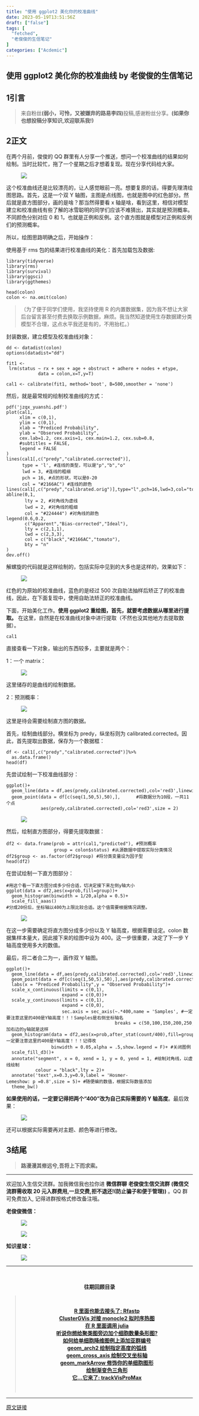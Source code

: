 ```yaml
---
title: "使用 ggplot2 美化你的校准曲线"
date: 2023-05-19T13:51:56Z
draft: ["false"]
tags: [
  "fetched",
  "老俊俊的生信笔记"
]
categories: ["Acdemic"]
---
```

使用 ggplot2 美化你的校准曲线 by 老俊俊的生信笔记
------
<div><section data-tool="mdnice编辑器" data-website="https://www.mdnice.com" data-mpa-powered-by="yiban.io"><h4 data-tool="mdnice编辑器"><span></span></h4><section><mp-common-profile data-pluginname="mpprofile" data-weui-theme="light" data-id="MzkyMTI1MTYxNA==" data-headimg="http://mmbiz.qpic.cn/mmbiz_png/G5jjcE4usey42oX5qyLTVibLRO9dz8ic5G4TpEHQc9rICYlpS4MHg6Et8cgXrQDqibvibXombicTro8t9cekJRlDBcw/0?wx_fmt=png" data-nickname="老俊俊的生信笔记" data-alias="JunJunLab" data-signature="老俊俊的生信技能和知识分享,我不是巨人,但你可以站在我的肩膀上更进一步!" data-from="0" data-is_biz_ban="0"></mp-common-profile></section><h4 data-tool="mdnice编辑器"><span></span></h4><h2 data-tool="mdnice编辑器"><span><span>1</span></span><span>引言</span></h2><blockquote data-tool="mdnice编辑器"><p>来自粉丝<strong>(弱小，可怜，又被嫌弃的路易李四)</strong>投稿,感谢粉丝分享。<strong>(如果你也想投稿分享知识,欢迎联系我!)</strong></p></blockquote><h2 data-tool="mdnice编辑器"><span><span>2</span></span><span>正文</span></h2><p data-tool="mdnice编辑器">在两个月前，俊俊的 QQ 群里有人分享一个推送，想问一个校准曲线的结果如何绘制。当时比较忙，拖了一个星期之后才想着复现。现在分享代码给大家。</p><figure data-tool="mdnice编辑器"><img data-ratio="2.1639344262295084" data-src="https://mmbiz.qpic.cn/mmbiz_png/G5jjcE4usewzibzV19dMfoUWulrh82PNHFiaLKsmLNdAjm4Vpy5s01hXp5xZmpndNvROGJv4e7hiaD7icLjYHgt7Mw/640?wx_fmt=png" data-type="png" data-w="427" src="https://mmbiz.qpic.cn/mmbiz_png/G5jjcE4usewzibzV19dMfoUWulrh82PNHFiaLKsmLNdAjm4Vpy5s01hXp5xZmpndNvROGJv4e7hiaD7icLjYHgt7Mw/640?wx_fmt=png"></figure><p data-tool="mdnice编辑器">这个校准曲线还是比较漂亮的，让人感觉眼前一亮。想要复原的话，得要先理清绘图思路。首先，这是一个双 Y 轴图，主图是点线图，也就是图中的红色部分。然后就是直方图部分，画的是啥？那当然得要看 x 轴是啥，看到这里，相信对模型建立和校准曲线有些了解的冰雪聪明的同学们应该不难猜出，其实就是预测概率。不同颜色分别对应 0 和 1，也就是正例和反例。这个直方图就是模型对正例和反例们的预测概率。</p><p data-tool="mdnice编辑器">所以，绘图思路明确之后，开始操作：</p><p data-tool="mdnice编辑器">使用基于 rms 包的结果进行校准曲线的美化：首先加载包及数据:</p><pre data-tool="mdnice编辑器"><span></span><code><span>library</span>(tidyverse)<br><span>library</span>(rms)<br><span>library</span>(survival)<br><span>library</span>(ggsci)<br><span>library</span>(ggthemes)<br><br>head(colon)<br>colon &lt;- na.omit(colon)<br></code></pre><blockquote data-tool="mdnice编辑器"><p>（为了便于同学们使用，我坚持使用 R 的内置数据集，因为我不想让大家后台留言甚至付费去换取示例数据，麻烦。我当然知道使用生存数据建分类模型不合理，这点水平我还是有的，不用抬杠。）</p></blockquote><p data-tool="mdnice编辑器">封装数据，建立模型及校准曲线对象：</p><pre data-tool="mdnice编辑器"><span></span><code>dd &lt;- datadist(colon)<br>options(datadist=<span>"dd"</span>)<br><br>fit1 &lt;- lrm(status ~ rx + sex + age + obstruct + adhere + nodes + etype,<br>            data = colon,x=<span>T</span>,y=<span>T</span>)<br><br>cal1 &lt;- calibrate(fit1, method=<span>'boot'</span>, B=<span>500</span>,smoother = <span>'none'</span>)<br></code></pre><p data-tool="mdnice编辑器">然后，就是最常规的绘制校准曲线的方式：</p><pre data-tool="mdnice编辑器"><span></span><code>pdf(<span>'jzqx_yuanshi.pdf'</span>)<br>plot(cal1,<br>     xlim = c(<span>0</span>,<span>1</span>),<br>     ylim = c(<span>0</span>,<span>1</span>),<br>     xlab = <span>"Prediced Probability"</span>,<br>     ylab = <span>"Observed Probability"</span>,<br>     cex.lab=<span>1.2</span>, cex.axis=<span>1</span>, cex.main=<span>1.2</span>, cex.sub=<span>0.8</span>,<br>     <span>#subtitles = FALSE,</span><br>     legend = <span>FALSE</span><br>)<br>lines(cal1[,c(<span>"predy"</span>,<span>"calibrated.corrected"</span>)],<br>      type = <span>'l'</span>, <span>#连线的类型，可以是"p","b","o"</span><br>      lwd = <span>3</span>, <span>#连线的粗细</span><br>      pch = <span>16</span>, <span>#点的形状，可以是0-20</span><br>      col = <span>"#2166AC"</span>) <span>#连线的颜色</span><br>lines(cal1[,c(<span>"predy"</span>,<span>"calibrated.orig"</span>)],type=<span>"l"</span>,pch=<span>16</span>,lwd=<span>3</span>,col=<span>"tomato"</span>)<br>abline(<span>0</span>,<span>1</span>,<br>       lty = <span>2</span>, <span>#对角线为虚线</span><br>       lwd = <span>2</span>, <span>#对角线的粗细</span><br>       col = <span>"#224444"</span>) <span>#对角线的颜色</span><br>legend(<span>0.6</span>,<span>0.2</span>,<br>       c(<span>"Apparent"</span>,<span>"Bias-corrected"</span>,<span>"Ideal"</span>),<br>       lty = c(<span>2</span>,<span>1</span>,<span>1</span>),<br>       lwd = c(<span>2</span>,<span>3</span>,<span>3</span>),<br>       col = c(<span>"black"</span>,<span>"#2166AC"</span>,<span>"tomato"</span>),<br>       bty = <span>"n"</span><br>)<br>dev.off()<br></code></pre><p data-tool="mdnice编辑器">解螺旋的代码就是这样绘制的，包括实际中见到的大多也是这样的，效果如下：</p><figure data-tool="mdnice编辑器"><img data-ratio="1.0276134122287968" data-src="https://mmbiz.qpic.cn/mmbiz_png/G5jjcE4usewzibzV19dMfoUWulrh82PNHtawAYgMq7phB963iaA4Iw7vG45NJrL9VWfCLKhZ971icsYvfskwRFNFg/640?wx_fmt=png" data-type="png" data-w="507" src="https://mmbiz.qpic.cn/mmbiz_png/G5jjcE4usewzibzV19dMfoUWulrh82PNHtawAYgMq7phB963iaA4Iw7vG45NJrL9VWfCLKhZ971icsYvfskwRFNFg/640?wx_fmt=png"></figure><p data-tool="mdnice编辑器">红色的为原始的校准曲线，蓝色的是经过 500 次自助法抽样后矫正了的校准曲线，因此，在下面复现中，使用自助法矫正的校准曲线。</p><p data-tool="mdnice编辑器">下面，开始美化工作。<strong>使用 ggplot2 重绘图，首先，就要考虑数据从哪里进行提取。</strong> 在这里，自然是在校准曲线对象中进行提取（不然也没其他地方去提取数据）。</p><pre data-tool="mdnice编辑器"><span></span><code>cal1<br></code></pre><p data-tool="mdnice编辑器">直接查看一下对象，输出的东西较多，主要就是两个：</p><p data-tool="mdnice编辑器">1：一个 matrix：</p><figure data-tool="mdnice编辑器"><img data-ratio="0.6680672268907563" data-src="https://mmbiz.qpic.cn/mmbiz_png/G5jjcE4usewzibzV19dMfoUWulrh82PNH35uNLvmUql7KfxGnxJO1UeQicTLbu53pYUgjtCXHMuzoQR7LVbxBF2Q/640?wx_fmt=png" data-type="png" data-w="476" src="https://mmbiz.qpic.cn/mmbiz_png/G5jjcE4usewzibzV19dMfoUWulrh82PNH35uNLvmUql7KfxGnxJO1UeQicTLbu53pYUgjtCXHMuzoQR7LVbxBF2Q/640?wx_fmt=png"></figure><p data-tool="mdnice编辑器">这里储存的是曲线的绘制数据。</p><p data-tool="mdnice编辑器">2：预测概率：</p><figure data-tool="mdnice编辑器"><img data-ratio="0.9354838709677419" data-src="https://mmbiz.qpic.cn/mmbiz_png/G5jjcE4usewzibzV19dMfoUWulrh82PNHjcwONc8ESNHGTricLxDHzA1HSSwDOYEJx81BBR6N4c5ibZ1onFxDW1tQ/640?wx_fmt=png" data-type="png" data-w="465" src="https://mmbiz.qpic.cn/mmbiz_png/G5jjcE4usewzibzV19dMfoUWulrh82PNHjcwONc8ESNHGTricLxDHzA1HSSwDOYEJx81BBR6N4c5ibZ1onFxDW1tQ/640?wx_fmt=png"></figure><p data-tool="mdnice编辑器">这里是待会需要绘制直方图的数据。</p><p data-tool="mdnice编辑器">首先，绘制曲线部分。横坐标为 predy，纵坐标则为 calibrated.corrected。因此，首先提取出数据，保存为一个数据框：</p><pre data-tool="mdnice编辑器"><span></span><code>df &lt;- cal1[,c(<span>"predy"</span>,<span>"calibrated.corrected"</span>)]%&gt;%<br>  as.data.frame()<br>head(df)<br></code></pre><p data-tool="mdnice编辑器">先尝试绘制一下校准曲线部分：</p><pre data-tool="mdnice编辑器"><span></span><code>ggplot()+<br>  geom_line(data = df,aes(predy,calibrated.corrected),col=<span>'red3'</span>,linewidth = <span>1</span>)+<br>  geom_point(data = df[c(seq(<span>1</span>,<span>50</span>,<span>5</span>),<span>50</span>),],      <span>#将数据分为10段，一共11个点</span><br>             aes(predy,calibrated.corrected),col=<span>'red3'</span>,size = <span>2</span>)<br></code></pre><figure data-tool="mdnice编辑器"><img data-ratio="0.7140522875816994" data-src="https://mmbiz.qpic.cn/mmbiz_png/G5jjcE4usewzibzV19dMfoUWulrh82PNH1e2vtKX2lkGXqa8AiacQuCic27gPGcmBoEbGCib19FdicFushol3lI2uyg/640?wx_fmt=png" data-type="png" data-w="612" src="https://mmbiz.qpic.cn/mmbiz_png/G5jjcE4usewzibzV19dMfoUWulrh82PNH1e2vtKX2lkGXqa8AiacQuCic27gPGcmBoEbGCib19FdicFushol3lI2uyg/640?wx_fmt=png"></figure><p data-tool="mdnice编辑器">然后，绘制直方图部分，得要先提取数据：</p><pre data-tool="mdnice编辑器"><span></span><code>df2 &lt;- data.frame(prob = attr(cal1,<span>"predicted"</span>), <span>#预测概率</span><br>                  group = colon$status) <span>#从源数据中提取实际分类情况</span><br>df2$group &lt;- as.factor(df2$group) <span>#将分类变量设为因子型</span><br>head(df2)<br></code></pre><p data-tool="mdnice编辑器">在尝试绘制一下直方图部分：</p><pre data-tool="mdnice编辑器"><span></span><code><span>#用这个看一下直方图分成多少份合适，切决定接下来左侧y轴大小</span><br>ggplot(data = df2,aes(x=prob,fill=group))+<br>  geom_histogram(binwidth = <span>1</span>/<span>20</span>,alpha = <span>0.5</span>)+<br>  scale_fill_aaas()<br><span>#分成20份后，坐标轴以400为上限比较合适。这个值需要根据情况调整。</span><br></code></pre><figure data-tool="mdnice编辑器"><img data-ratio="0.720216606498195" data-src="https://mmbiz.qpic.cn/mmbiz_png/G5jjcE4usewzibzV19dMfoUWulrh82PNHa2ic8AdKaHBe5BKdg1QkcX75UK15dTTCNwz0IvAAEHib1XZuUlhDyGvw/640?wx_fmt=png" data-type="png" data-w="554" src="https://mmbiz.qpic.cn/mmbiz_png/G5jjcE4usewzibzV19dMfoUWulrh82PNHa2ic8AdKaHBe5BKdg1QkcX75UK15dTTCNwz0IvAAEHib1XZuUlhDyGvw/640?wx_fmt=png"></figure><p data-tool="mdnice编辑器">在这一步需要确定将直方图分成多少份以及 Y 轴高度，根据需要设定。colon 数据集样本量大，因此接下来的绘图中设为 400。这一步很重要，决定了下一步 Y 轴高度使用多大的数值。</p><p data-tool="mdnice编辑器">最后，将二者合二为一，画作双 Y 轴图。</p><pre data-tool="mdnice编辑器"><span></span><code>ggplot()+<br>  geom_line(data = df,aes(predy,calibrated.corrected),col=<span>'red3'</span>,linewidth = <span>1</span>)+<br>  geom_point(data = df[c(seq(<span>1</span>,<span>50</span>,<span>5</span>),<span>50</span>),],aes(predy,calibrated.corrected),col=<span>'red3'</span>,size = <span>2</span>)+<br>  labs(x = <span>"Prediced Probability"</span>,y = <span>"Observed Probability"</span>)+<br>  scale_x_continuous(limits = c(<span>0</span>,<span>1</span>),<br>                     expand = c(<span>0</span>,<span>0</span>))+<br>  scale_y_continuous(limits = c(<span>0</span>,<span>1</span>),<br>                     expand = c(<span>0</span>,<span>0</span>),<br>                     sec.axis = sec_axis(~.*<span>400</span>,name = <span>'Samples'</span>, <span>#一定要注意这里的400是Y轴高度！！！Samples是右侧坐标轴名</span><br>                                         breaks = c(<span>50</span>,<span>100</span>,<span>150</span>,<span>200</span>,<span>250</span>,<span>300</span>,<span>350</span>)))+ <span>#加右边的y轴就是这样</span><br>  geom_histogram(data = df2,aes(x=prob,after_stat(count/<span>400</span>),fill=group),<span>#一定要注意这里的400是Y轴高度！！！记得改</span><br>                 binwidth = <span>0.05</span>,alpha = <span>.5</span>,show.legend = <span>F</span>)+ <span>#关闭图例</span><br>  scale_fill_d3()+<br>  annotate(<span>"segment"</span>, x = <span>0</span>, xend = <span>1</span>, y = <span>0</span>, yend = <span>1</span>, <span>#绘制对角线，以虚线绘制</span><br>           colour = <span>"black"</span>,lty = <span>2</span>)+<br>  annotate(<span>'text'</span>,x=<span>0.3</span>,y=<span>0.9</span>,label = <span>'Hosmer-Lemeshow: p =0.8'</span>,size = <span>5</span>)+ <span>#随便编的数值，根据实际数值添加</span><br>  theme_bw()<br></code></pre><p data-tool="mdnice编辑器"><strong>如果使用的话，一定要记得把两个“400”改为自己实际需要的 Y 轴高度</strong>。最后效果：</p><figure data-tool="mdnice编辑器"><img data-ratio="0.9615384615384616" data-src="https://mmbiz.qpic.cn/mmbiz_png/G5jjcE4usewzibzV19dMfoUWulrh82PNHDMg16RTFg2detib0vR7DfHly7cVHMa4mOpgQgSjPo9JG24WOjxmLibvg/640?wx_fmt=png" data-type="png" data-w="572" src="https://mmbiz.qpic.cn/mmbiz_png/G5jjcE4usewzibzV19dMfoUWulrh82PNHDMg16RTFg2detib0vR7DfHly7cVHMa4mOpgQgSjPo9JG24WOjxmLibvg/640?wx_fmt=png"></figure><p data-tool="mdnice编辑器">还可以根据实际需要再对主题、颜色等进行修改。</p><h2 data-tool="mdnice编辑器"><span><span>3</span></span><span>结尾</span></h2><blockquote data-tool="mdnice编辑器"><p><strong>路漫漫其修远兮,吾将上下而求索。</strong></p></blockquote><hr data-tool="mdnice编辑器"><p data-tool="mdnice编辑器">欢迎加入生信交流群。加我微信我也拉你进 <strong>微信群聊</strong> <strong>老俊俊生信交流群</strong> <strong>(微信交流群需收取 20 元入群费用,一旦交费,拒不退还!(防止骗子和便于管理))</strong> 。QQ 群可免费加入, 记得进群按格式修改备注哦。</p><section data-tool="mdnice编辑器"><section><p><strong>老俊俊微信：</strong></p><figure><img data-ratio="1" data-src="https://mmbiz.qpic.cn/mmbiz_png/G5jjcE4usewzibzV19dMfoUWulrh82PNHuna8nfHDlFMr6qR6qibkMd4lyL4BwpJUb3Gfic7Z5gemRiaVIHrSlfAWw/640?wx_fmt=png" data-type="png" data-w="430" src="https://mmbiz.qpic.cn/mmbiz_png/G5jjcE4usewzibzV19dMfoUWulrh82PNHuna8nfHDlFMr6qR6qibkMd4lyL4BwpJUb3Gfic7Z5gemRiaVIHrSlfAWw/640?wx_fmt=png"></figure><figure><img data-ratio="1.3668430335097002" data-src="https://mmbiz.qpic.cn/mmbiz_png/G5jjcE4usewzibzV19dMfoUWulrh82PNHWdJVzEJlToZu26eVRcL1pQPVBqRoNMemQIca4lyXEPTibVLBBTCAicjw/640?wx_fmt=png" data-type="png" data-w="567" src="https://mmbiz.qpic.cn/mmbiz_png/G5jjcE4usewzibzV19dMfoUWulrh82PNHWdJVzEJlToZu26eVRcL1pQPVBqRoNMemQIca4lyXEPTibVLBBTCAicjw/640?wx_fmt=png"></figure></section><section><p><strong>知识星球：</strong></p><figure><img data-ratio="1.5896226415094339" data-src="https://mmbiz.qpic.cn/mmbiz_jpg/G5jjcE4usewzibzV19dMfoUWulrh82PNHkxMd8jBUC3S7Ap5ibfiblpx3mlejyrMn8jVAuB5TnJJpyaML0sWITQqw/640?wx_fmt=jpeg" data-type="jpeg" data-w="1060" src="https://mmbiz.qpic.cn/mmbiz_jpg/G5jjcE4usewzibzV19dMfoUWulrh82PNHkxMd8jBUC3S7Ap5ibfiblpx3mlejyrMn8jVAuB5TnJJpyaML0sWITQqw/640?wx_fmt=jpeg"></figure></section></section><hr data-tool="mdnice编辑器"><p data-tool="mdnice编辑器"><br></p><center data-tool="mdnice编辑器"><strong> 往期回顾目录</strong></center><blockquote data-tool="mdnice编辑器"><p><br></p><center><strong><a href="https://mp.weixin.qq.com/s?__biz=MzkyMTI1MTYxNA==&amp;mid=2247509213&amp;idx=1&amp;sn=44f83ba3e6babfda50fa5951e8d33318&amp;chksm=c1849eacf6f317ba7e8df2010cd8011e93bed82d8df895b60f1045ffa2e23e05d3b4a9934517&amp;token=2119094894&amp;lang=zh_CN&amp;scene=21#wechat_redirect" data-linktype="2">R 里面也能去接头了: Rfastp</a></strong></center><strong><center><a href="https://mp.weixin.qq.com/s?__biz=MzkyMTI1MTYxNA==&amp;mid=2247509140&amp;idx=1&amp;sn=3f46ed8760be054b173a60642d8fe608&amp;chksm=c1849ee5f6f317f36c7cb7e496181c1d9b431cb0c7a674f8cd31e7960b8f0830c4e8e0490b7d&amp;token=1839020225&amp;lang=zh_CN&amp;scene=21#wechat_redirect" data-linktype="2">ClusterGVis 对接 monocle2 拟时序热图</a></center></strong><strong><center><a href="https://mp.weixin.qq.com/s?__biz=MzkyMTI1MTYxNA==&amp;mid=2247509098&amp;idx=1&amp;sn=51429bbb87f100744c50d4756375b089&amp;chksm=c1849e1bf6f3170d20d5aa284e7b28367d2ec4031644f01df96952de92f70e11e3a36c8d4d5e&amp;token=46732270&amp;lang=zh_CN&amp;scene=21#wechat_redirect" data-linktype="2">在 R 里面调用 julia</a></center></strong><strong><center><a href="https://mp.weixin.qq.com/s?__biz=MzkyMTI1MTYxNA==&amp;mid=2247509081&amp;idx=1&amp;sn=300079e94a3b4da37e758d0eff5aac5b&amp;chksm=c1849e28f6f3173e786d633d10d3a7ecd4ea2b8833da59eff8cdff7458ffa66de329507d5d59&amp;token=1997382993&amp;lang=zh_CN&amp;scene=21#wechat_redirect" data-linktype="2">听说你想给聚类图旁边加个细胞数量条形图?</a></center></strong><strong><center><a href="https://mp.weixin.qq.com/s?__biz=MzkyMTI1MTYxNA==&amp;mid=2247509065&amp;idx=1&amp;sn=74a7cb682d0895e75b27fff0621f1246&amp;chksm=c1849e38f6f3172ef335fb1d6a7f1a17f21969375f7003b6d9eb0b8153a3c54aaa2363eca253&amp;token=1997382993&amp;lang=zh_CN&amp;scene=21#wechat_redirect" data-linktype="2">如何给单细胞降维图例上添加亚群编号</a></center></strong><strong><center><a href="https://mp.weixin.qq.com/s?__biz=MzkyMTI1MTYxNA==&amp;mid=2247508977&amp;idx=1&amp;sn=94817e9cb7bb07697a8592476f10875b&amp;chksm=c1849980f6f31096e2de956f9d82b8eee8fc85db486a289bf830af0357240631ef10a0f87a1f&amp;token=811397361&amp;lang=zh_CN&amp;scene=21#wechat_redirect" data-linktype="2">geom_arch2 绘制指定高度的弧线</a></center></strong><strong><center><a href="https://mp.weixin.qq.com/s?__biz=MzkyMTI1MTYxNA==&amp;mid=2247508952&amp;idx=1&amp;sn=32b0f917e455a5d4b3f6d41043699bb8&amp;chksm=c18499a9f6f310bf7c6ed3099886e05bcae4de735eb016799a256e916bc4adaff2aaf08eeb06&amp;token=811397361&amp;lang=zh_CN&amp;scene=21#wechat_redirect" data-linktype="2">geom_cross_axis 绘制交叉坐标轴</a></center></strong><strong><center><a href="https://mp.weixin.qq.com/s?__biz=MzkyMTI1MTYxNA==&amp;mid=2247508917&amp;idx=1&amp;sn=5d05856acbdd7ed8eec866615f339660&amp;chksm=c18499c4f6f310d29f9fd83915d881ad5734441aac4a71ce1dc1d695f5908b1aa3ff4ccc0039&amp;token=811397361&amp;lang=zh_CN&amp;scene=21#wechat_redirect" data-linktype="2">geom_markArrow 修饰你的单细胞图形</a></center></strong><strong><center><a href="https://mp.weixin.qq.com/s?__biz=MzkyMTI1MTYxNA==&amp;mid=2247508861&amp;idx=1&amp;sn=10f6214664d87ac0af77fb57cfe35e49&amp;chksm=c184990cf6f3101ae36c0fb28c1009f5819e54576aa26247e8663d617d6c8003beee82a73f41&amp;token=1563877073&amp;lang=zh_CN&amp;scene=21#wechat_redirect" data-linktype="2">绘制渐变色三角形</a></center></strong><strong><center><a href="https://mp.weixin.qq.com/s?__biz=MzkyMTI1MTYxNA==&amp;mid=2247508833&amp;idx=1&amp;sn=88c34c7d395daaf5f60203d9fc06df02&amp;chksm=c1849910f6f3100648723bd7256c5520f903a6effc6d9e08b31d2726a9a5091ea8c362dc5a2d&amp;token=1563877073&amp;lang=zh_CN&amp;scene=21#wechat_redirect" data-linktype="2">它...它来了: trackVisProMax</a></center></strong><p><br></p></blockquote></section><p><mp-style-type data-value="3"></mp-style-type></p></div>  
<hr>
<a href="https://mp.weixin.qq.com/s/S87wj3CJvPPZFY5W2QxYFA",target="_blank" rel="noopener noreferrer">原文链接</a>
